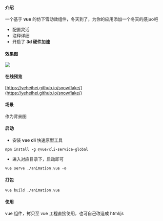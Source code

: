 #### 介绍

一个基于 **vue** 的仿下雪动效组件，冬天到了，为你的应用添加一个冬天的感juo吧

- 配置灵活
- 注释详细
- 开启了 **3d 硬件加速**

#### 效果图

![](https://imgkr2.cn-bj.ufileos.com/37f5b841-da4b-4f1f-9e04-692db3aaab3f.png?UCloudPublicKey=TOKEN_8d8b72be-579a-4e83-bfd0-5f6ce1546f13&Signature=eaOtUJijXsHXLqcXVOTVJI7Nu00%253D&Expires=1606183185)

#### 在线预览

[https://yeheihei.github.io/snowflake/](https://yeheihei.github.io/snowflake/)

#### 场景

作为背景图

#### 启动

- 安装 **vue cli** 快速原型工具

```
npm install -g @vue/cli-service-global
```

- 进入对应目录下，启动即可

```
vue serve ./animation.vue -o
```

#### 打包

```
vue build ./animation.vue
```

#### 使用

vue 组件，拷贝至 vue 工程直接使用，也可自己改造成 html/js
